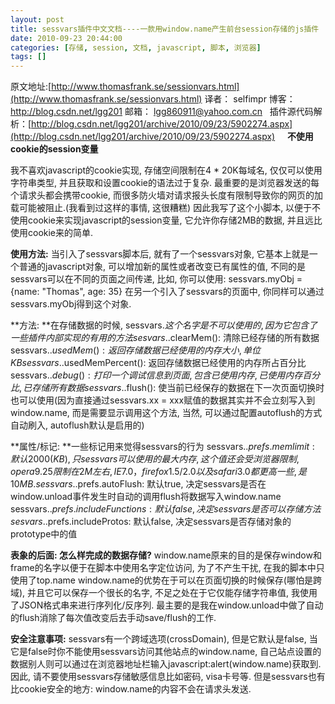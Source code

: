 ```yaml
---
layout: post
title: sessvars插件中文文档----一款用window.name产生前台session存储的js插件
date: 2010-09-23 20:44:00
categories: [存储, session, 文档, javascript, 脚本, 浏览器]
tags: []
---
```

原文地址:[http://www.thomasfrank.se/sessionvars.html](http://www.thomasfrank.se/sessionvars.html)
译者： selfimpr
博客： http://blog.csdn.net/lgg201
邮箱： lgg860911@yahoo.com.cn
 
插件源代码解析：[http://blog.csdn.net/lgg201/archive/2010/09/23/5902274.aspx](http://blog.csdn.net/lgg201/archive/2010/09/23/5902274.aspx)
 
 
**不使用cookie的session变量**

我不喜欢javascript的cookie实现, 存储空间限制在4 * 20K每域名, 仅仅可以使用字符串类型, 并且获取和设置cookie的语法过于复杂.
最重要的是浏览器发送的每个请求头都会携带cookie, 而很多防火墙对请求报头长度有限制导致你的网页的加载可能被阻止.(我看到过这样的事情, 这很糟糕)
因此我写了这个小脚本, 以便于不使用cookie来实现javascript的session变量, 它允许你存储2MB的数据, 并且远比使用cookie来的简单.

**使用方法:**
当引入了sessvars脚本后, 就有了一个sessvars对象, 它基本上就是一个普通的javascript对象, 可以增加新的属性或者改变已有属性的值, 不同的是sessvars可以在不同的页面之间传递, 比如, 你可以使用:
sessvars.myObj = {name: "Thomas", age: 35}
在另一个引入了sessvars的页面中, 你同样可以通过sessvars.myObj得到这个对象.

**方法: **在存储数据的时候, sessvars.$这个名字是不可以使用的, 因为它包含了一些插件内部实现的有用的方法
sesvars.$.clearMem(): 清除已经存储的所有数据
sessvars.$.usedMem(): 返回存储数据已经使用的内存大小, 单位KB
sessvars.$.usedMemPercent(): 返回存储数据已经使用的内存所占百分比
sessvars.$.debug(): 打印一个调试信息到页面, 包含已使用内存, 已使用内存百分比, 已存储所有数据
sessvars.$.flush(): 使当前已经保存的数据在下一次页面切换时也可以使用(因为直接通过sessvars.xx = xxx赋值的数据其实并不会立刻写入到window.name, 而是需要显示调用这个方法, 当然, 可以通过配置autoflush的方式自动刷入, autoflush默认是启用的)

**属性/标记: **一些标记用来觉得sessvars的行为
sessvars.$.prefs.memlimit: 默认2000(KB), 只sessvars可以使用的最大内存, 这个值还会受浏览器限制, opera 9.25限制在2M左右, IE7.0， firefox1.5/2.0以及safari3.0都更高一些, 是10MB.
sessvars.$.prefs.autoFlush: 默认true, 决定sessvars是否在window.unload事件发生时自动的调用flush将数据写入window.name
sessvars.$.prefs.includeFunctions: 默认false, 决定sessvars是否可以存储方法
sesvars.$.prefs.includeProtos: 默认false, 决定sessvars是否存储对象的prototype中的值

**表象的后面: 怎么样完成的数据存储?**
window.name原来的目的是保存window和frame的名字以便于在脚本中使用名字定位访问, 为了不产生干扰, 在我的脚本中只使用了top.name
window.name的优势在于可以在页面切换的时候保存(哪怕是跨域), 并且它可以保存一个很长的名字, 不足之处在于它仅能存储字符串值, 我使用了JSON格式串来进行序列化/反序列.
最主要的是我在window.unload中做了自动的flush消除了每次值改变后去手动save/flush的工作.

**安全注意事项:**
sessvars有一个跨域选项(crossDomain), 但是它默认是false, 当它是false时你不能使用sessvars访问其他站点的window.name, 自己站点设置的数据别人则可以通过在浏览器地址栏输入javascript:alert(window.name)获取到.
因此, 请不要使用sessvars存储敏感信息比如密码, visa卡号等.
但是sessvars也有比cookie安全的地方: window.name的内容不会在请求头发送.
